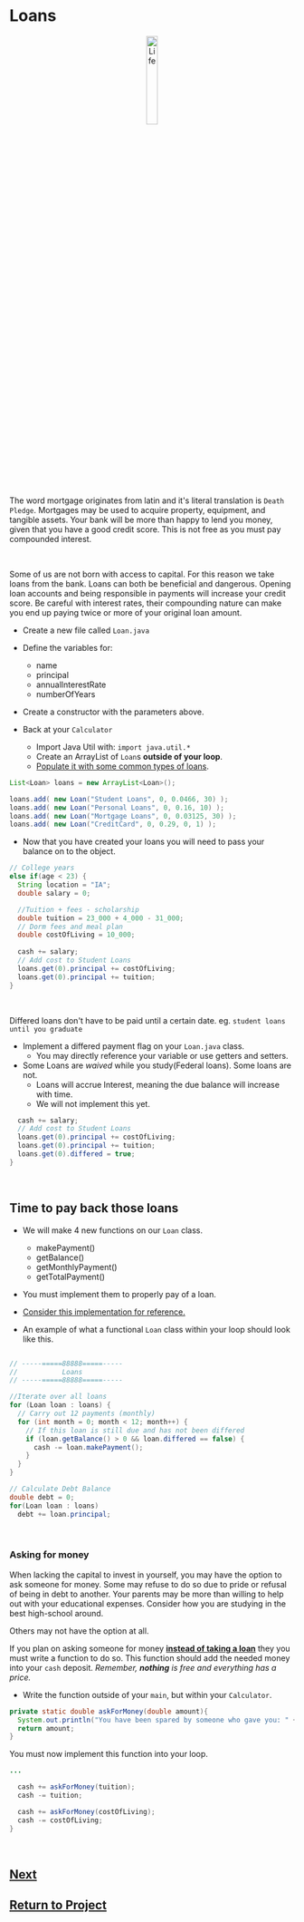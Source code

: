 # Loans 

<div style="text-align:center">
  <img    src="https://static.wikia.nocookie.net/super-smash-flash-3/images/a/aa/Mr._Monopoly.gif/revision/latest/scale-to-width-down/228?cb=20140322211421"
          title="Life" 
          width="20%" 
          height="20%" />
</div>

<br>

The word mortgage originates from latin and it's literal translation is `Death Pledge`. Mortgages may be used to acquire property, equipment, and tangible assets. Your bank will be more than happy to lend you money, given that you have a good credit score. This is not free as you must pay compounded interest.

<br>

Some of us are not born with access to capital. For this reason we take loans from the bank. Loans can both be beneficial and dangerous. Opening loan accounts and being responsible in payments will increase your credit score. Be careful with interest rates, their compounding nature can make you end up paying twice or more of your original loan amount.
* Create a new file called `Loan.java`
* Define the variables for:
  * name
  * principal
  * annualInterestRate
  * numberOfYears
* Create a constructor with the parameters above.
  
* Back at your `Calculator` 
  * Import Java Util with: `import java.util.*`
  * Create an ArrayList of `Loan`s **outside of your loop**.
  * [Populate it with some common types of loans](https://www.creditkarma.com/calculators/loan).
```java
List<Loan> loans = new ArrayList<Loan>();

loans.add( new Loan("Student Loans", 0, 0.0466, 30) );
loans.add( new Loan("Personal Loans", 0, 0.16, 10) );
loans.add( new Loan("Mortgage Loans", 0, 0.03125, 30) );
loans.add( new Loan("CreditCard", 0, 0.29, 0, 1) );
```

* Now that you have created your loans you will need to pass your balance on to the object.

```java
// College years 
else if(age < 23) { 
  String location = "IA";
  double salary = 0;

  //Tuition + fees - scholarship
  double tuition = 23_000 + 4_000 - 31_000; 
  // Dorm fees and meal plan
  double costOfLiving = 10_000; 
  
  cash += salary; 
  // Add cost to Student Loans
  loans.get(0).principal += costOfLiving;
  loans.get(0).principal += tuition;
}
```

<br>

Differed loans don't have to be paid until a certain date. eg. `student loans until you graduate`
* Implement a differed payment flag on your `Loan.java` class. 
  * You may directly reference your variable or use getters and setters.
* Some Loans are *waived* while you study(Federal loans). Some loans are not. 
  * Loans will accrue Interest, meaning the due balance will increase with time.
  * We will not implement this yet.

```java
  cash += salary; 
  // Add cost to Student Loans
  loans.get(0).principal += costOfLiving;
  loans.get(0).principal += tuition;
  loans.get(0).differed = true;
}
```

<br>

## Time to pay back those loans
* We will make 4 new functions on our `Loan` class.
  * makePayment()
  * getBalance()
  * getMonthlyPayment()
  * getTotalPayment()
* You must implement them to properly pay of a loan.

* [Consider this implementation for reference.](https://github.com/seycileli/Loan-Calculator/blob/master/src/Loan.java)
* An example of what a functional `Loan` class within your loop should look like this.

```java

// -----=====88888=====-----
//           Loans
// -----=====88888=====-----

//Iterate over all loans
for (Loan loan : loans) {
  // Carry out 12 payments (monthly)
  for (int month = 0; month < 12; month++) {
    // If this loan is still due and has not been differed
    if (loan.getBalance() > 0 && loan.differed == false) {
      cash -= loan.makePayment();
    }
  }
}

// Calculate Debt Balance
double debt = 0;
for(Loan loan : loans)
  debt += loan.principal;
```

<br>

### Asking for money
When lacking the capital to invest in yourself, you may have the option to ask someone for money. Some may refuse to do so due to pride or refusal of being in debt to another. Your parents may be more than willing to help out with your educational expenses. Consider how you are studying in the best high-school around. 

Others may not have the option at all. 

If you plan on asking someone for money <u>**instead of taking a loan**</u> they you must write a function to do so. This function should add the needed money into your `cash` deposit. *Remember, **nothing** is free and everything has a price.*
* Write the function outside of your `main`, but within your `Calculator`.

```java
private static double askForMoney(double amount){
  System.out.println("You have been spared by someone who gave you: " + amount);
  return amount;
}
```

You must now implement this function into your loop. 

```java
...

  cash += askForMoney(tuition);
  cash -= tuition;

  cash += askForMoney(costOfLiving);
  cash -= costOfLiving;
}
```

<br>

## [Next](/../../tree/main/Projects/Program-Your-Life/Adulthood.md)

## [Return to Project](/../../tree/main/Projects/Program-Your-Life/Program-Your-Life.md)